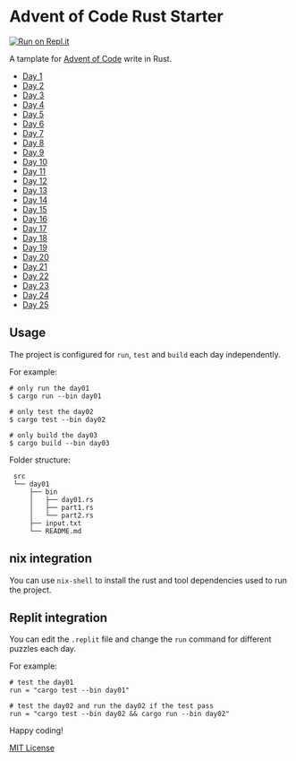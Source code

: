 # Advent of Code Rust Starter

[![Run on Repl.it](https://repl.it/badge/github/ljgago/advent-of-code-rust-starter)](https://repl.it/github/ljgago/advent-of-code-rust-starter)

A tamplate for [Advent of Code](https://adventofcode.com) write in Rust.

- [Day 1](src/day01)
- [Day 2](src/day02)
- [Day 3](src/day03)
- [Day 4](src/day04)
- [Day 5](src/day05)
- [Day 6](src/day06)
- [Day 7](src/day07)
- [Day 8](src/day08)
- [Day 9](src/day09)
- [Day 10](src/day10)
- [Day 11](src/day11)
- [Day 12](src/day12)
- [Day 13](src/day13)
- [Day 14](src/day14)
- [Day 15](src/day15)
- [Day 16](src/day16)
- [Day 17](src/day17)
- [Day 18](src/day18)
- [Day 19](src/day19)
- [Day 20](src/day20)
- [Day 21](src/day21)
- [Day 22](src/day22)
- [Day 23](src/day23)
- [Day 24](src/day24)
- [Day 25](src/day25)

## Usage

The project is configured for `run`, `test` and `build` each day independently.

For example:

    # only run the day01
    $ cargo run --bin day01

    # only test the day02
    $ cargo test --bin day02

    # only build the day03
    $ cargo build --bin day03

Folder structure:

     src
     └── day01
         ├── bin
         │   ├── day01.rs
         │   ├── part1.rs
         │   └── part2.rs
         ├── input.txt
         └── README.md

## nix integration

You can use `nix-shell` to install the rust and tool dependencies used to run
the project.

## Replit integration

You can edit the `.replit` file and change the `run` command for different
puzzles each day.

For example:

    # test the day01
    run = "cargo test --bin day01"

    # test the day02 and run the day02 if the test pass
    run = "cargo test --bin day02 && cargo run --bin day02"

Happy coding!

[MIT License](LICENSE)

